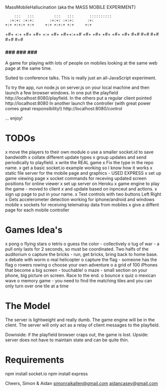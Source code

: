 MassMobileHallucination (aka the MASS MOBILE EXPERIMENT)

        :::   :::         :::   :::       ::::::::::
      :+:+: :+:+:       :+:+: :+:+:      :+:
    +:+ +:+:+ +:+     +:+ +:+:+ +:+     +:+
   +#+  +:+  +#+     +#+  +:+  +#+     +#++:++#
  +#+       +#+     +#+       +#+     +#+
 #+#       #+#     #+#       #+#     #+#
###       ###     ###       ###     ##########


A game for playing with lots of people on mobiles looking at the same web page at the same time.

Suited to conference talks. This is really just an all-JavaScript experiment.

To try the app, run node.js on server.js on your local machine and then launch a few browser
windows.
In one put the playfield http://localhost:8080/playfield.
In the others put a regular client pointed http://localhost:8080
In another launch the controller (with great power comes great responsibility!)  http://localhost:8080/control

... enjoy!

TODOs
=====
x move the players to their own module
o use a smaller socket.id to save bandwidth
x collate different update types
x group updates and send periodically to playfield.
x write the REAL game
x Fix the type in the repo name.
x get a basic socket.io example working so I know how it works
x static file server for the mobile page and graphics - USED EXPRESS
x set up game viewing page
x socket commands for receving updated screen positions for online viewer
x set up server on Heroku
x game engine to play the game - moved to client
x and update based on inpnceut and actions.
x sign up page to put in your name.
x Test controls with two buttons Left Right
x Gets accelerometer detection working for iphone/android and windows mobile
x sockets for receiving telematray data from mobiles
x give a diffent page for each mobile controller

Games Idea's
===============
x pong
o flying stars
o tetris
o guess the color - collectively
o tug of war - a pull only lasts for 2 seconds, so must be coordinated. Two halfs of the auditorium
o capture the bricks - run, get bricks, bring back to home base.
x debate with worm
o real helicopter
o capture the flag - someone has the flag
o rowers rowing
o choose your own adventure
o a grid of 100 iPhones that become a big screen - touchable!
o maze - small section on your phone, big picture on screen. Race to the end.
o bounce
x quiz
o mexican wave
o memory game - you need to find the matching tiles and you can only turn over one tile at a time

The Model
=========
The server is lightweight and really dumb. The game engine will be in the client. The server
will only act as a relay of client messages to the playfield. 

Downside: if the playfield browser craps out, the game is lost.
Upside: server does not have to maintain state and can be quite thin.

Requirements
===========
npm install socket.io
npm install express

Cheers,
Simon & Aidan
simonraikallen@gmail.com
aidancasey@gmail.com
